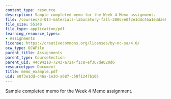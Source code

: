 ```yaml
---
content_type: resource
description: Sample completed memo for the Week 4 Memo assignment.
file: /courses/3-014-materials-laboratory-fall-2006/e0f3e1ddc46a1e3da687c50f1247b105_memo_example.pdf
file_size: 55140
file_type: application/pdf
learning_resource_types:
- Assignments
license: https://creativecommons.org/licenses/by-nc-sa/4.0/
ocw_type: OCWFile
parent_title: Assignments
parent_type: CourseSection
parent_uid: 44c94210-7243-a72a-f1c8-ef367de020d6
resourcetype: Document
title: memo_example.pdf
uid: e0f3e1dd-c46a-1e3d-a687-c50f1247b105
---
```

Sample completed memo for the Week 4 Memo assignment.